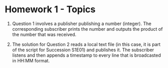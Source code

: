 # Homework 1 - Topics

1. Question 1 involves a publisher publishing a number (integer). The corresponding subscriber prints the number and outputs the product of the number that was received. 

2. The solution for Question 2 reads a local text file (in this case, it is part of the script for Succession S1E01) and publishes it. The subscriber listens and then appends a timestamp to every line that is broadcasted in HH:MM format. 
